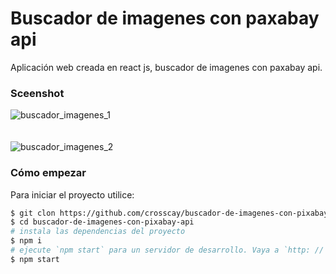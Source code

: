 # Buscador de imagenes con paxabay api
Aplicación web creada en react js, buscador de imagenes con paxabay api.

### Sceenshot
![buscador_imagenes_1](https://user-images.githubusercontent.com/15184739/91673965-4cd66a80-eafc-11ea-9894-40934404cde0.PNG)
<br />
<br />
<br />
![buscador_imagenes_2](https://user-images.githubusercontent.com/15184739/91673974-55c73c00-eafc-11ea-9e88-71199a55b651.PNG)

### Cómo empezar

Para iniciar el proyecto utilice:

```bash
$ git clon https://github.com/crosscay/buscador-de-imagenes-con-pixabay-api-y-react.git
$ cd buscador-de-imagenes-con-pixabay-api
# instala las dependencias del proyecto
$ npm i
# ejecute `npm start` para un servidor de desarrollo. Vaya a `http: // localhost: 3000 /`. La aplicación se volverá a cargar automáticamente si cambia alguno de los archivos de origen.
$ npm start
```
